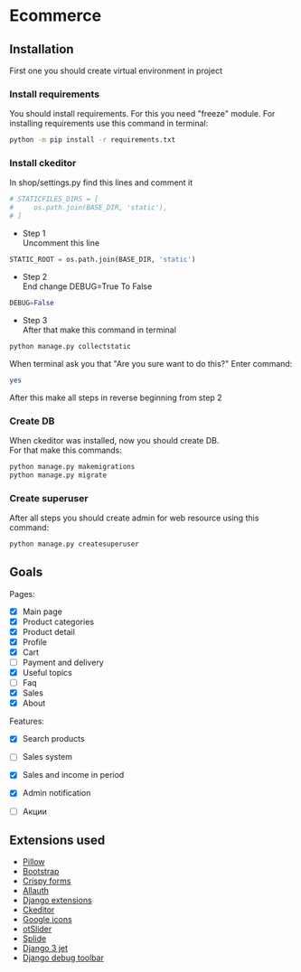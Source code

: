 
# Ecommerce

## Installation
First one you should create virtual environment in project <br/>

### Install requirements
You should install requirements. For this you need "freeze" module. 
For installing requirements use this command in terminal:
```Bash
python -m pip install -r requirements.txt
```

### Install ckeditor
In shop/settings.py find this lines and comment it <br/>
```Python
# STATICFILES_DIRS = [
#     os.path.join(BASE_DIR, 'static'),
# ]
```

- Step 1 <br/>
  Uncomment this line
```Python
STATIC_ROOT = os.path.join(BASE_DIR, 'static')
```

- Step 2 <br/>
End change DEBUG=True To False
```Python
DEBUG=False
```

- Step 3 <br/>
After that make this command in terminal
```Bash
python manage.py collectstatic
```

When terminal ask you that "Are you sure want to do this?" Enter command:
```Bash
yes
```

After this make all steps in reverse beginning from step 2

### Create DB
When ckeditor was installed, now you should create DB. <br/>
For that make this commands:
```Bash
python manage.py makemigrations
python manage.py migrate
```

### Create superuser
After all steps you should create admin for web resource using this command:
```Bash
python manage.py createsuperuser
```

## Goals

Pages:
- [x] Main page
- [x] Product categories
- [x] Product detail
- [x] Profile
- [x] Cart
- [ ] Payment and delivery
- [x] Useful topics
- [ ] Faq
- [x] Sales
- [x] About

Features:
- [x] Search products
- [ ] Sales system
- [x] Sales and income in period
- [x] Admin notification
- [ ] Акции


## Extensions used

- [Pillow](https://github.com/python-pillow/Pillow)
- [Bootstrap](https://github.com/twbs/bootstrap)
- [Crispy forms](https://github.com/django-crispy-forms/django-crispy-forms)
- [Allauth](https://github.com/pennersr/django-allauth)
- [Django extensions](https://github.com/django-extensions/django-extensions)
- [Ckeditor](https://github.com/django-ckeditor/django-ckeditor)
- [Google icons](https://fonts.google.com/icons)
- [otSlider](https://github.com/iniohd/otslider)
- [Splide](https://github.com/Splidejs/splide)
- [Django 3 jet](https://github.com/geex-arts/django-jet)
- [Django debug toolbar](https://github.com/geex-arts/django-jet)
